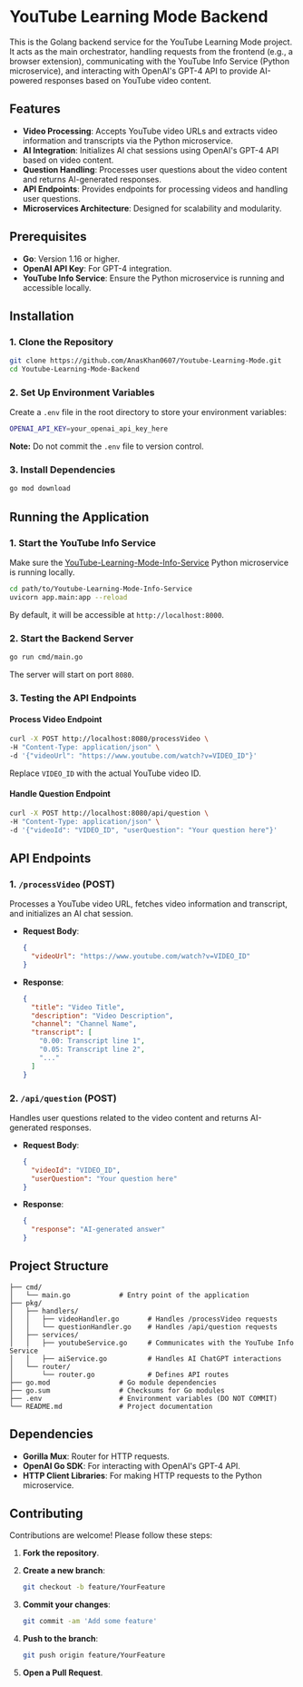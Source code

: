 # YouTube Learning Mode Backend

This is the Golang backend service for the YouTube Learning Mode project. It acts as the main orchestrator, handling requests from the frontend (e.g., a browser extension), communicating with the YouTube Info Service (Python microservice), and interacting with OpenAI's GPT-4 API to provide AI-powered responses based on YouTube video content.

## Features

- **Video Processing**: Accepts YouTube video URLs and extracts video information and transcripts via the Python microservice.
- **AI Integration**: Initializes AI chat sessions using OpenAI's GPT-4 API based on video content.
- **Question Handling**: Processes user questions about the video content and returns AI-generated responses.
- **API Endpoints**: Provides endpoints for processing videos and handling user questions.
- **Microservices Architecture**: Designed for scalability and modularity.

## Prerequisites

- **Go**: Version 1.16 or higher.
- **OpenAI API Key**: For GPT-4 integration.
- **YouTube Info Service**: Ensure the Python microservice is running and accessible locally.

## Installation

### 1. Clone the Repository

```bash
git clone https://github.com/AnasKhan0607/Youtube-Learning-Mode.git
cd Youtube-Learning-Mode-Backend
```

### 2. Set Up Environment Variables

Create a `.env` file in the root directory to store your environment variables:

```bash
OPENAI_API_KEY=your_openai_api_key_here
```

**Note:** Do not commit the `.env` file to version control.

### 3. Install Dependencies

```bash
go mod download
```

## Running the Application

### 1. Start the YouTube Info Service

Make sure the [YouTube-Learning-Mode-Info-Service](https://github.com/AnasKhan0607/Youtube-Learning-Mode-Info-Service) Python microservice is running locally.

```bash
cd path/to/Youtube-Learning-Mode-Info-Service
uvicorn app.main:app --reload
```

By default, it will be accessible at `http://localhost:8000`.

### 2. Start the Backend Server

```bash
go run cmd/main.go
```

The server will start on port `8080`.

### 3. Testing the API Endpoints

#### Process Video Endpoint

```bash
curl -X POST http://localhost:8080/processVideo \
-H "Content-Type: application/json" \
-d '{"videoUrl": "https://www.youtube.com/watch?v=VIDEO_ID"}'
```

Replace `VIDEO_ID` with the actual YouTube video ID.

#### Handle Question Endpoint

```bash
curl -X POST http://localhost:8080/api/question \
-H "Content-Type: application/json" \
-d '{"videoId": "VIDEO_ID", "userQuestion": "Your question here"}'
```

## API Endpoints

### 1. `/processVideo` (POST)

Processes a YouTube video URL, fetches video information and transcript, and initializes an AI chat session.

- **Request Body**:

  ```json
  {
    "videoUrl": "https://www.youtube.com/watch?v=VIDEO_ID"
  }
  ```

- **Response**:

  ```json
  {
    "title": "Video Title",
    "description": "Video Description",
    "channel": "Channel Name",
    "transcript": [
      "0.00: Transcript line 1",
      "0.05: Transcript line 2",
      "..."
    ]
  }
  ```

### 2. `/api/question` (POST)

Handles user questions related to the video content and returns AI-generated responses.

- **Request Body**:

  ```json
  {
    "videoId": "VIDEO_ID",
    "userQuestion": "Your question here"
  }
  ```

- **Response**:

  ```json
  {
    "response": "AI-generated answer"
  }
  ```

## Project Structure

```
├── cmd/
│   └── main.go            # Entry point of the application
├── pkg/
│   ├── handlers/
│   │   ├── videoHandler.go       # Handles /processVideo requests
│   │   └── questionHandler.go    # Handles /api/question requests
│   ├── services/
│   │   ├── youtubeService.go     # Communicates with the YouTube Info Service
│   │   ├── aiService.go          # Handles AI ChatGPT interactions
│   └── router/
│       └── router.go             # Defines API routes
├── go.mod                 # Go module dependencies
├── go.sum                 # Checksums for Go modules
├── .env                   # Environment variables (DO NOT COMMIT)
└── README.md              # Project documentation
```

## Dependencies

- **Gorilla Mux**: Router for HTTP requests.
- **OpenAI Go SDK**: For interacting with OpenAI's GPT-4 API.
- **HTTP Client Libraries**: For making HTTP requests to the Python microservice.

## Contributing

Contributions are welcome! Please follow these steps:

1. **Fork the repository**.
2. **Create a new branch**:

   ```bash
   git checkout -b feature/YourFeature
   ```

3. **Commit your changes**:

   ```bash
   git commit -am 'Add some feature'
   ```

4. **Push to the branch**:

   ```bash
   git push origin feature/YourFeature
   ```

5. **Open a Pull Request**.
